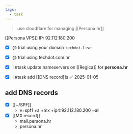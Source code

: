 ```yaml
---
tags:
  - task
---
```

> use cloudflare for managing [[Persona.hr]]

[[Persona VPS]]
IP: 92.112.180.200

- [x] @ trial using your domain `techdot.live` 
- [x] @ trial using techdot.com.hr

- [x] ! #task update nameservers on [[Regica]] for **persona.hr**
- [x] ! #task add [[DNS record]]s ✅ 2025-01-05

## add DNS records
- [x] [[+/SPF]]
	- v=spf1 +a +mx +ip4:92.112.180.200 ~all
- [x] [[MX record]]
	- mail.persona.hr
	- persona.hr
